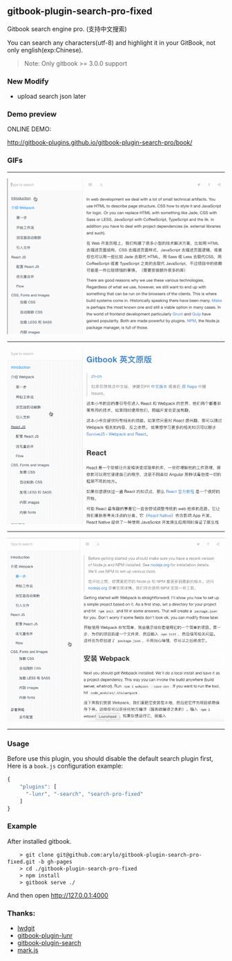 ## gitbook-plugin-search-pro-fixed

Gitbook search engine pro. (支持中文搜索)

You can search any characters(utf-8) and highlight it in your GitBook, not only english(exp:Chinese).

> Note: Only gitbook >= 3.0.0 support

### New Modify

- upload search json later

### Demo preview

ONLINE DEMO:

http://gitbook-plugins.github.io/gitbook-plugin-search-pro/book/

### GIFs

---

![](https://github.com/arylo/gitbook-plugin-search-pro-fixed/blob/master/previews/search1.gif)

---

![](https://github.com/arylo/gitbook-plugin-search-pro-fixed/blob/master/previews/search2.gif)

---

![](https://github.com/arylo/gitbook-plugin-search-pro-fixed/blob/master/previews/search3.gif)

---

### Usage

Before use this plugin, you should disable the default search plugin first,
Here is a `book.js` configuration example:

```js
{
    "plugins": [
      "-lunr", "-search", "search-pro-fixed"
    ]
}
```

### Example

After installed gitbook.

```
    > git clone git@github.com:arylo/gitbook-plugin-search-pro-fixed.git -b gh-pages
    > cd ./gitbook-plugin-search-pro-fixed
    > npm install
    > gitbook serve ./
```

And then open http://127.0.0.1:4000


### Thanks:
* [lwdgit](https://github.com/lwdgit/gitbook-plugin-search-plus)
* [gitbook-plugin-lunr](https://github.com/GitbookIO/plugin-lunr)
* [gitbook-plugin-search](https://github.com/GitbookIO/plugin-search)
* [mark.js](https://github.com/julmot/mark.js)


